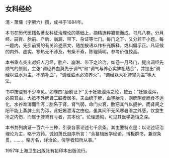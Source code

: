 ## 女科经纶

清・萧壎（字赓六）撰，成书于1684年。

本书在历代医籍名著女科证治理论的基础上，摘精选粹纂辑而成。书凡八卷，分月经、嗣育、胎前、产后、崩漏、带下、杂证等七门。每门之下，又分若干小题。每一题内，先引前贤的有关论述原文，随加按语以作补充解释，或纠偏示正。凡证候的内外、虚实、寒热无不涉及，有条不紊，陈理简明，参考价值较高。

本书重点突出对妇人月经，胎产、崩淋、带下之论治。如卷一月经门，提出调经先顺气的原则，主张“调经养血莫先于调气”和“调气与养心实脾相结合”，并提出“调经以滋水为主，不须补血”，“调经滋水必须养火”，“调经以大补脾胃为主”等大法。

书中按语有不少卓见。如卷四“胎前证下”关于妊娠泄泻之论，按云：“妊娠泄泻，必原其由，大抵不外脾肾二脏者居多。夫血统于脾，血壅胎元，则脾阴虚而食不运化，水谷难消而作泻；胎系于肾，肾气弱，命门火衰，胎窃其气以拥护，而肾间之阳不能上蒸脾土则为泻，此妊娠泄泻之由也。虽其间不无风寒暑湿之外感，饮食生冷之内伤，而属于脾肾有亏者，其本也”。论理透彻，可见其医学造诣之深。

本书共列病证一百六十三种，引录各家论述七千余条。其主要特点是：以论述证治理论为主，略于方药。诚如萧氏自序所言：“余纂辑医学经论，博极群书，兼综条贯，……，略方名，详治论，俾学者知所从事。”

1957年上海卫生出版社有铅印本出版流行。
